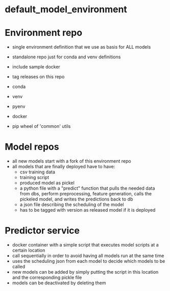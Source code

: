# default_model_environment

# Environment repo
- single environment definition that we use as basis for ALL models
- standalone repo just for conda and venv definitions
- include sample docker
- tag releases on this repo

- conda
- venv
- pyenv
- docker
- pip wheel of 'common' utils

# Model repos
- all new models start with a fork of this environment repo
- all models that are finally deployed have to have:
	- csv training data
	- training script
	- produced model as pickel
	- a python file with a "predict" function that pulls the needed data from dbs, perform preprocessing, feature generation, calls the pickeled model, and writes the predictions back to db
	- a json file describing the scheduling of the model
	- has to be tagged with version as released model if it is deployed

# Predictor service
- docker container with a simple script that executes model scripts at a certain location
- call sequentially in order to avoid having all models run at the same time
- uses the scheduling json from each model to decide which models to be called
- new models can be added by simply putting the script in this location and the corresponding pickle file
- models can be deactivated by deleting them
